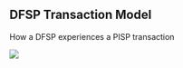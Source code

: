 ## DFSP Transaction Model
How a DFSP experiences a PISP transaction

![](http://www.plantuml.com/plantuml/proxy?cache=no&src=https://raw.githubusercontent.com/mojaloop/thirdparty-scheme-adapter/master/docs/sequence/DFSPTransactionModel.puml&fmt=svg)

